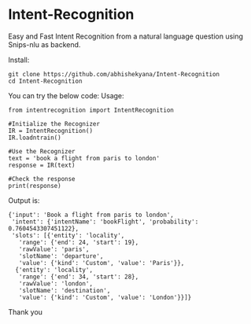 # Intent-Recognition
Easy and Fast Intent Recognition from a natural language question using Snips-nlu as backend.

Install:
```
git clone https://github.com/abhishekyana/Intent-Recognition
cd Intent-Recognition
```
You can try the below code:
Usage:
```
from intentrecognition import IntentRecognition

#Initialize the Recognizer
IR = IntentRecognition()
IR.loadntrain()

#Use the Recognizer
text = 'book a flight from paris to london'
response = IR(text)

#Check the response
print(response)
```
Output is:
```
{'input': 'Book a flight from paris to london',
 'intent': {'intentName': 'bookFlight', 'probability': 0.7604543307451122},
 'slots': [{'entity': 'locality',
   'range': {'end': 24, 'start': 19},
   'rawValue': 'paris',
   'slotName': 'departure',
   'value': {'kind': 'Custom', 'value': 'Paris'}},
  {'entity': 'locality',
   'range': {'end': 34, 'start': 28},
   'rawValue': 'london',
   'slotName': 'destination',
   'value': {'kind': 'Custom', 'value': 'London'}}]}
```
Thank you
